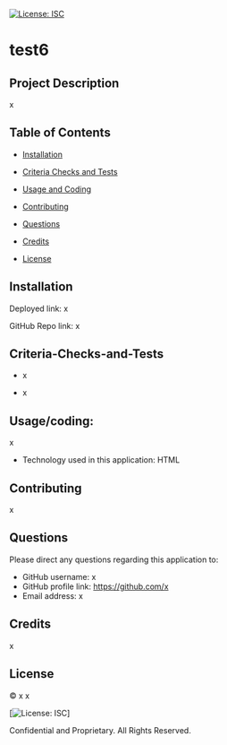 [![License: ISC](https://img.shields.io/badge/License-ISC-blue.svg)](https://opensource.org/licenses/ISC)

  # test6

## Project Description
x

## Table of Contents
- [Installation](#installation)
- [Criteria Checks and Tests](#criteria-checks-and-tests)
- [Usage and Coding](#usage/coding)

- [Contributing](#contributing)
- [Questions](#questions)
- [Credits](#credits)
- [License](#license)
## Installation
Deployed link: x

GitHub Repo link: x
## Criteria-Checks-and-Tests
- x

- x
## Usage/coding:
x
- Technology used in this application:
   HTML

   









## Contributing
x
## Questions
Please direct any questions regarding this application to:
- GitHub username: x
- GitHub profile link: https://github.com/x
- Email address: x  
## Credits
x
## License
© x x

[![License: ISC](https://opensource.org/licenses/ISC)]

Confidential and Proprietary. All Rights Reserved.
